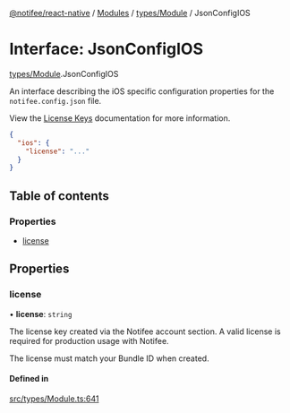 [@notifee/react-native](../README.md) / [Modules](../modules.md) / [types/Module](../modules/types_Module.md) / JsonConfigIOS

# Interface: JsonConfigIOS

[types/Module](../modules/types_Module.md).JsonConfigIOS

An interface describing the iOS specific configuration properties for the `notifee.config.json` file.

View the [License Keys](/react-native/docs/license-keys) documentation for more information.

```json
{
  "ios": {
    "license": "..."
  }
}
```

## Table of contents

### Properties

- [license](types_Module.JsonConfigIOS.md#license)

## Properties

### license

• **license**: `string`

The license key created via the Notifee account section. A valid license is required
for production usage with Notifee.

The license must match your Bundle ID when created.

#### Defined in

[src/types/Module.ts:641](https://github.com/notifee/react-native-notifee/blob/ee86b51/src/types/Module.ts#L641)
